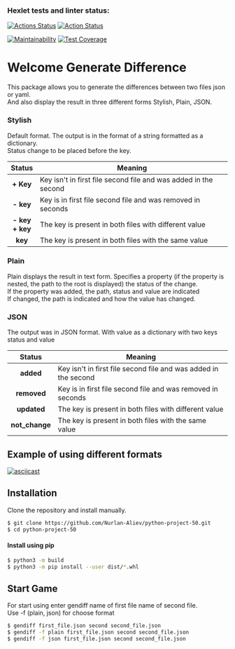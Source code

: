 ### Hexlet tests and linter status:
[![Actions Status](https://github.com/Nurlan-Aliev/python-project-50/workflows/hexlet-check/badge.svg)](https://github.com/Nurlan-Aliev/python-project-50/actions)
[![Action Status](https://github.com/Nurlan-Aliev/python-project-50/actions/workflows/check_test.yml/badge.svg)](https://github.com/Nurlan-Aliev/python-project-50/actions/workflows/check_test.yml)

[![Maintainability](https://api.codeclimate.com/v1/badges/b446b81f1d5f47f4bc24/maintainability)](https://codeclimate.com/github/Nurlan-Aliev/python-project-50/maintainability)
[![Test Coverage](https://api.codeclimate.com/v1/badges/b446b81f1d5f47f4bc24/test_coverage)](https://codeclimate.com/github/Nurlan-Aliev/python-project-50/test_coverage)

# Welcome Generate Difference

This package allows you to generate the differences between two files json or yaml.</br>
And also display the result in three different forms Stylish, Plain, JSON.

### Stylish
Default format. The output is in the format of a string formatted as a dictionary.</br>
Status change to be placed before the key.

|        Status         | Meaning                                                         |
|:---------------------:|-----------------------------------------------------------------|
|       **+ Key**       | Key isn't in first file second file and was added in the second |
|       **- key**       | Key is in first file second file and was removed in seconds     |
| **- key </br> + key** | The key is present in both files with different value           |
|       **key**         | The key is present in both files with the same value            |

### Plain
Plain displays the result in text form. Specifies a property (if the property
is nested, the path to the root is displayed) the status of the change.</br>
If the property was added, the path, status and value are indicated</br>
If changed, the path is indicated and how the value has changed.

### JSON
The output was in JSON format. With value as a dictionary with two keys status and value

|     Status     | Meaning                                                         | 
|:--------------:|-----------------------------------------------------------------|
|   **added**    | Key isn't in first file second file and was added in the second |
|  **removed**   | Key is in first file second file and was removed in seconds     |
|  **updated**   | The key is present in both files with different value           |
| **not_change** | The key is present in both files with the same value            |

## Example of using different formats
[![asciicast](https://asciinema.org/a/8W4EZsgqduZMrZniN9JRbhtAw.svg)](https://asciinema.org/a/8W4EZsgqduZMrZniN9JRbhtAw)


 ## Installation
Clone the repository and install manually.
```bash
$ git clone https://github.com/Nurlan-Aliev/python-project-50.git
$ cd python-project-50
```

#### Install using pip
```bash
$ python3 -m build
$ python3 -m pip install --user dist/*.whl
```

## Start Game

For start using enter gendiff name of first file name of second file.</br>
Use -f (plain, json) for choose format 
```bash
$ gendiff first_file.json second second_file.json
$ gendiff -f plain first_file.json second second_file.json
$ gendiff -f json first_file.json second second_file.json
```